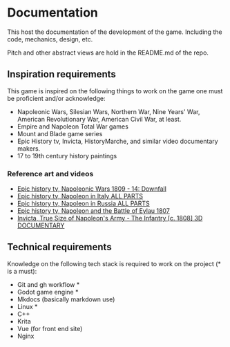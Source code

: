 # Documentation

This host the documentation of the development of the game. Including the code, mechanics, design, etc.

Pitch and other abstract views are hold in the README.md of the repo.

## Inspiration requirements

This game is inspired on the following things to work on the game one must be proficient and/or acknowledge:

- Napoleonic Wars, Silesian Wars, Northern War, Nine Years' War, American Revolutionary War, American Civil War, at least.
- Empire and Napoleon Total War games
- Mount and Blade game series
- Epic History tv, Invicta, HistoryMarche, and similar video documentary makers.
- 17 to 19th century history paintings

### Reference art and videos

- [Epic history tv, Napoleonic Wars 1809 - 14: Downfall ](https://www.youtube.com/watch?v=vBSGSkIasRY)
- [Epic history tv, Napoleon in Italy ALL PARTS ](https://www.youtube.com/watch?v=Bm1RhjcdJek)
- [Epic history tv, Napoleon in Russia ALL PARTS](https://www.youtube.com/watch?v=byH2WhzXjcQ)
- [Epic history tv, Napoleon and the Battle of Eylau 1807 ](https://www.youtube.com/watch?v=-P4BvMZONE4)
- [Invicta, True Size of Napoleon's Army - The Infantry [c. 1808] 3D DOCUMENTARY ](https://www.youtube.com/watch?v=qR0sODDUT8U)

## Technical requirements

Knowledge on the following tech stack is required to work on the project (\* is a must):

- Git and gh workflow \*
- Godot game engine \*
- Mkdocs (basically markdown use)
- Linux \*
- C++
- Krita 
- Vue (for front end site)
- Nginx 
